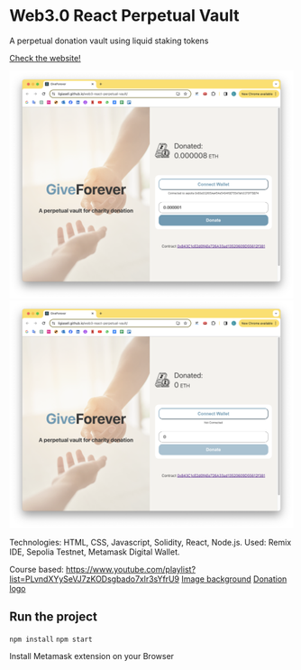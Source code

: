 # Web3.0 React Perpetual Vault

A perpetual donation vault using liquid staking tokens

[Check the website!](https://ligiasell.github.io/web3-react-perpetual-vault/)

<img width="1065" alt="web3-react-perpetual-vault" src="src/assets/page-filled.png">

<img width="1065" alt="web3-react-perpetual-vault" src="src/assets/page-empty.png">

Technologies: HTML, CSS, Javascript, Solidity, React, Node.js.
Used: Remix IDE, Sepolia Testnet, Metamask Digital Wallet.

Course based: https://www.youtube.com/playlist?list=PLvndXYySeVJ7zKODsgbado7xlr3sYfrU9
[Image background](https://br.freepik.com/fotos-gratis/maos-de-casal-estendidas-entre-si-contra-a-sala-iluminada-pelo-sol_5698762.htm#fromView=search&page=1&position=20&uuid=849ffb78-666b-4f47-b113-fadaee7a1dac)
[Donation logo](https://www.flaticon.com/free-icons/currency-market)

## Run the project

`npm install`
`npm start`

Install Metamask extension on your Browser
